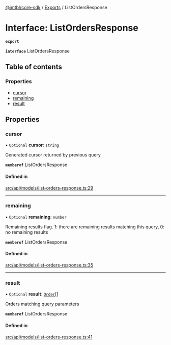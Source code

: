 [@imtbl/core-sdk](../README.md) / [Exports](../modules.md) / ListOrdersResponse

# Interface: ListOrdersResponse

**`export`** 

**`interface`** ListOrdersResponse

## Table of contents

### Properties

- [cursor](ListOrdersResponse.md#cursor)
- [remaining](ListOrdersResponse.md#remaining)
- [result](ListOrdersResponse.md#result)

## Properties

### cursor

• `Optional` **cursor**: `string`

Generated cursor returned by previous query

**`memberof`** ListOrdersResponse

#### Defined in

[src/api/models/list-orders-response.ts:29](https://github.com/immutable/imx-core-sdk/blob/7204457/src/api/models/list-orders-response.ts#L29)

___

### remaining

• `Optional` **remaining**: `number`

Remaining results flag. 1: there are remaining results matching this query, 0: no remaining results

**`memberof`** ListOrdersResponse

#### Defined in

[src/api/models/list-orders-response.ts:35](https://github.com/immutable/imx-core-sdk/blob/7204457/src/api/models/list-orders-response.ts#L35)

___

### result

• `Optional` **result**: [`Order`](Order.md)[]

Orders matching query parameters

**`memberof`** ListOrdersResponse

#### Defined in

[src/api/models/list-orders-response.ts:41](https://github.com/immutable/imx-core-sdk/blob/7204457/src/api/models/list-orders-response.ts#L41)
